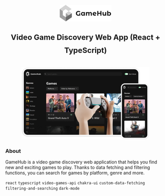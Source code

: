 # <p align="center"><img src="./src/assets/light-logo.svg" height="52"/></p><p align="center"><sup>Video Game Discovery Web App (React + TypeScript)</sup><p>
<p align="center"><img src="./src/assets/gamehub-thumbnail.png" width="80%"/></p>
<h3>About</h3>
<p> GameHub is a video game discovery web application that helps you find new and exciting games to play. Thanks to data fetching and filtering functions, you can search for games by platform, genre and more.<p/>
<code>react</code>
<code>typescript</code>
<code>video-games-api</code>
<code>chakra-ui</code>
<code>custom-data-fetching</code>
<code>filtering-and-searching</code>
<code>dark-mode</code>
